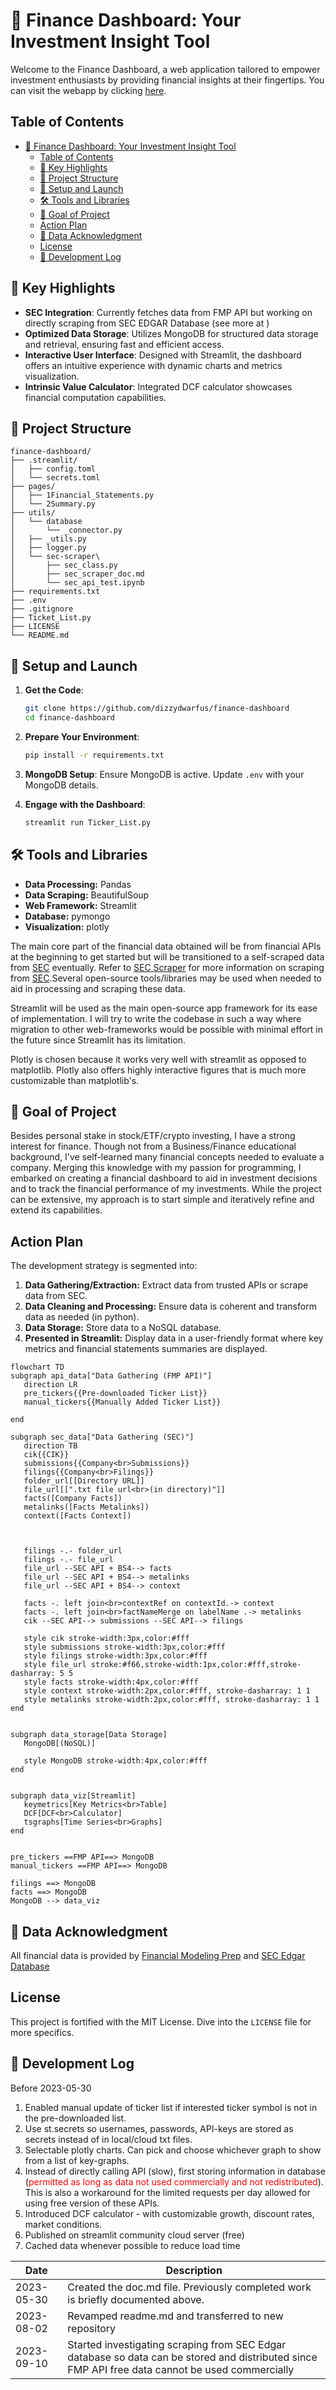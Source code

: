 # 🌟 Finance Dashboard: Your Investment Insight Tool

Welcome to the Finance Dashboard, a web application tailored to empower investment enthusiasts by providing financial insights at their fingertips. You can visit the webapp by clicking [here](https://finance-webapp.streamlit.app/Financial_Statements).

## Table of Contents

- [🌟 Finance Dashboard: Your Investment Insight Tool](#-finance-dashboard-your-investment-insight-tool)
  - [Table of Contents](#table-of-contents)
  - [🚀 Key Highlights](#-key-highlights)
  - [📂 Project Structure](#-project-structure)
  - [🔧 Setup and Launch](#-setup-and-launch)
  - [🛠️ Tools and Libraries](#️-tools-and-libraries)
  - [🎯 Goal of Project](#-goal-of-project)
  - [Action Plan](#action-plan)
  - [📜 Data Acknowledgment](#-data-acknowledgment)
  - [License](#license)
  - [📝 Development Log](#-development-log)

## 🚀 Key Highlights

- **SEC Integration**: Currently fetches data from FMP API but working on directly scraping from SEC EDGAR Database (see more at []())
- **Optimized Data Storage**: Utilizes MongoDB for structured data storage and retrieval, ensuring fast and efficient access.
- **Interactive User Interface**: Designed with Streamlit, the dashboard offers an intuitive experience with dynamic charts and metrics visualization.
- **Intrinsic Value Calculator**: Integrated DCF calculator showcases financial computation capabilities.

## 📂 Project Structure

```
finance-dashboard/
├── .streamlit/
│   ├── config.toml
│   └── secrets.toml
├── pages/
│   ├── 1Financial_Statements.py
│   └── 2Summary.py
├── utils/
│   └── database
│       └── _connector.py
│   ├── _utils.py
│   ├── logger.py
│   └── sec-scraper\
│       ├── sec_class.py
│       ├── sec_scraper_doc.md
│       └── sec_api_test.ipynb
├── requirements.txt
├── .env
├── .gitignore
├── Ticket_List.py
├── LICENSE
└── README.md
```

## 🔧 Setup and Launch

1. **Get the Code**:
   ```bash
   git clone https://github.com/dizzydwarfus/finance-dashboard
   cd finance-dashboard
   ```

2. **Prepare Your Environment**:
   ```bash
   pip install -r requirements.txt
   ```

3. **MongoDB Setup**: Ensure MongoDB is active. Update `.env` with your MongoDB details. 

4. **Engage with the Dashboard**:
   ```bash
   streamlit run Ticker_List.py
   ```



## 🛠️ Tools and Libraries

- **Data Processing:** Pandas
- **Data Scraping:** BeautifulSoup
- **Web Framework:** Streamlit
- **Database:** pymongo
- **Visualization:** plotly

The main core part of the financial data obtained will be from financial APIs at the beginning to get started but will be transitioned to a self-scraped data from [SEC](www.sec.gov) eventually. Refer to [SEC Scraper](./utils/sec-scraper/sec_scraper_doc.md) for more information on scraping from [SEC](www.sec.gov).Several open-source tools/libraries may be used when needed to aid in processing and scraping these data. 

Streamlit will be used as the main open-source app framework for its ease of implementation. I will try to write the codebase in such a way where migration to other web-frameworks would be possible with minimal effort in the future since Streamlit has its limitation.

Plotly is chosen because it works very well with streamlit as opposed to matplotlib. Plotly also offers highly interactive figures that is much more customizable than matplotlib's.


## 🎯 Goal of Project

Besides personal stake in stock/ETF/crypto investing, I have a strong interest for finance. Though not from a Business/Finance educational background, I've self-learned many financial concepts needed to evaluate a company. Merging this knowledge with my passion for programming, I embarked on creating a financial dashboard to aid in investment decisions and to track the financial performance of my investments. While the project can be extensive, my approach is to start simple and iteratively refine and extend its capabilities.


## Action Plan

The development strategy is segmented into:

1. **Data Gathering/Extraction:** Extract data from trusted APIs or scrape data from SEC.
2. **Data Cleaning and Processing:** Ensure data is coherent and transform data as needed (in python).
3. **Data Storage:** Store data to a NoSQL database.
4. **Presented in Streamlit:** Display data in a user-friendly format where key metrics and financial statements summaries are displayed.


```mermaid
flowchart TD
subgraph api_data["Data Gathering (FMP API)"]
   direction LR
   pre_tickers{{Pre-downloaded Ticker List}}
   manual_tickers{{Manually Added Ticker List}}

end

subgraph sec_data["Data Gathering (SEC)"]
   direction TB
   cik{{CIK}}
   submissions{{Company<br>Submissions}}
   filings{{Company<br>Filings}}
   folder_url[[Directory URL]]
   file_url[[".txt file url<br>(in directory)"]]
   facts([Company Facts])
   metalinks([Facts Metalinks])
   context([Facts Context])



   filings -.- folder_url
   filings -.- file_url
   file_url --SEC API + BS4--> facts
   file_url --SEC API + BS4--> metalinks
   file_url --SEC API + BS4--> context

   facts -. left join<br>contextRef on contextId.-> context 
   facts -. left join<br>factNameMerge on labelName .-> metalinks
   cik --SEC API--> submissions --SEC API--> filings
   
   style cik stroke-width:3px,color:#fff
   style submissions stroke-width:3px,color:#fff
   style filings stroke-width:3px,color:#fff
   style file_url stroke:#f66,stroke-width:1px,color:#fff,stroke-dasharray: 5 5
   style facts stroke-width:4px,color:#fff
   style context stroke-width:2px,color:#fff, stroke-dasharray: 1 1
   style metalinks stroke-width:2px,color:#fff, stroke-dasharray: 1 1
end


subgraph data_storage[Data Storage]
   MongoDB[(NoSQL)]

   style MongoDB stroke-width:4px,color:#fff
end


subgraph data_viz[Streamlit]
   keymetrics[Key Metrics<br>Table]
   DCF[DCF<br>Calculator]
   tsgraphs[Time Series<br>Graphs]
end


pre_tickers ==FMP API==> MongoDB
manual_tickers ==FMP API==> MongoDB

filings ==> MongoDB
facts ==> MongoDB
MongoDB --> data_viz
```


## 📜 Data Acknowledgment

All financial data is provided by [Financial Modeling Prep](https://financialmodelingprep.com) and [SEC Edgar Database](https://www.sec.gov/edgar/sec-api-documentation)

## License

This project is fortified with the MIT License. Dive into the `LICENSE` file for more specifics.


## 📝 Development Log

Before 2023-05-30

1. Enabled manual update of ticker list if interested ticker symbol is not in the pre-downloaded list.
2. Use st.secrets so usernames, passwords, API-keys are stored as secrets instead of in local/cloud txt files.
3. Selectable plotly charts. Can pick and choose whichever graph to show from a list of key-graphs. 
4. Instead of directly calling API (slow), first storing information in database (<span style="color:#FF0001;">permitted as long as data not used commercially and not redistributed</span>). This is also a workaround for the limited requests per day allowed for using free version of these APIs. 
5. Introduced DCF calculator - with customizable growth, discount rates, market conditions.
6. Published on streamlit community cloud server (free)
7. Cached data whenever possible to reduce load time

| Date       | Description                                                                                                                                      |
| ---------- | ------------------------------------------------------------------------------------------------------------------------------------------------ |
| 2023-05-30 | Created the doc.md file. Previously completed work is briefly documented above.                                                                  |
| 2023-08-02 | Revamped readme.md and transferred to new repository                                                                                             |
| 2023-09-10 | Started investigating scraping from SEC Edgar database so data can be stored and distributed since FMP API free data cannot be used commercially |